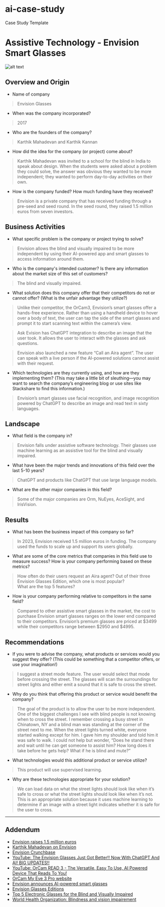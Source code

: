 # ai-case-study

Case Study Template
# Assistive Technology - Envision Smart Glasses
![alt text](https://www.google.com/url?sa=i&url=https%3A%2F%2Fshop.letsenvision.com%2Fproducts%2Fglasses-read&psig=AOvVaw2G28SmUdzpOXV8_cswZmRY&ust=1726685287453000&source=images&cd=vfe&opi=89978449&ved=0CBQQjRxqFwoTCOj2wIzSyogDFQAAAAAdAAAAABAE)

## Overview and Origin

* Name of company
> Envision Glasses

* When was the company incorporated?
> 2017

* Who are the founders of the company?
> Karthik Mahadevan and Karthik Kannan

* How did the idea for the company (or project) come about?
> Karthik Mahadevan was invited to a school for the blind in India to speak about design. When the students were asked about a problem they could solve, the answer was obvious they wanted to be more independent; they wanted to perform day-to-day activities on their own.

* How is the company funded? How much funding have they received?
> Envision is a private company that has received funding through a pre-seed and seed round. In the seed round, they raised 1.5 million euros from seven investors.

## Business Activities

* What specific problem is the company or project trying to solve?
> Envision allows the blind and visually impaired to be more independent by using their AI-powered app and smart glasses to access information around them. 


* Who is the company's intended customer? Is there any information about the market size of this set of customers?
> The blind and visually impaired. 

* What solution does this company offer that their competitors do not or cannot offer? (What is the unfair advantage they utilize?)
> Unlike their competitor, the OrCam3, Envision’s smart glasses offer a hands-free experience. Rather than using a handheld device to hover over a body of text, the user can tap the side of the smart glasses and prompt it to start scanning text within the camera’s view. 

> Ask Evision has ChatGPT integration to describe an image that the user took. It allows the user to interact with the glasses and ask questions.

> Envision also launched a new feature “Call an Aira agent”. The user can speak with a live person if the AI-powered solutions cannot assist with their request. 

* Which technologies are they currently using, and how are they implementing them? (This may take a little bit of sleuthing&mdash;you may want to search the company’s engineering blog or use sites like Stackshare to find this information.)
> Envision’s smart glasses use facial recognition, and image recognition powered by ChatGPT to describe an image and read text in sixty languages. 

## Landscape

* What field is the company in?
> Envision falls under assistive software technology. Their glasses use machine learning as an assistive tool for the blind and visually impaired.

* What have been the major trends and innovations of this field over the last 5-10 years?
> ChatGPT and products like ChatGPT that use large language models. 

* What are the other major companies in this field?
> Some of the major companies are Orm, NuEyes, AceSight, and IrisVision.

## Results

* What has been the business impact of this company so far?
> In 2023, Envision received 1.5 million euros in funding. The company used the funds to scale up and support its users globally. 

* What are some of the core metrics that companies in this field use to measure success? How is your company performing based on these metrics?
> How often do their users request an Aira agent?
> Out of their three Envision Glasses Edition, which one is most popular?  
> What are the top 5 features? 

* How is your company performing relative to competitors in the same field?
> Compared to other assistive smart glasses in the market, the cost to purchase Envision smart glasses ranges on the lower end compared to their competitors. Envision’s premium glasses are priced at $3499 while their competitors range between $2950 and $4995.

## Recommendations

* If you were to advise the company, what products or services would you suggest they offer? (This could be something that a competitor offers, or use your imagination!)
> I suggest a street mode feature. The user would select that mode before crossing the street. The glasses will scan the surroundings for street lights and either emit a sound that it is safe to cross the street. 

* Why do you think that offering this product or service would benefit the company?
> The goal of the product is to allow the user to be more independent. One of the biggest challenges I see with blind people is not knowing when to cross the street. I remember crossing a busy street in Chinatown, NY and a blind man was standing at the corner of the street next to me. When the street lights turned white, everyone started walking except for him. I gave him my shoulder and told him it was safe to walk. I could not help but wonder, “Does he stand there and wait until he can get someone to assist him? How long does it take before he gets help? What if he is blind and mute?” 

* What technologies would this additional product or service utilize?
> This product will use supervised learning.

* Why are these technologies appropriate for your solution?
> We can load data on what the street lights should look like when it’s safe to cross or what the street lights should look like when it’s not. This is an appropriate solution because it uses machine learning to determine if an image with a street light indicates whether it is safe for the user to cross. 

---

## Addendum
* [Envision raises 1.5 million euros](https://www.letsenvision.com/blog/envision-raises-eu1-5-million)
* [Karthik Mahadevan on Envision](https://medium.com/authority-magazine/karthik-mahadevan-of-envision-on-his-big-idea-that-might-change-the-world-c06f5d4c976b)
* [Envision Crunchbase](https://www.crunchbase.com/organization/envision-4/company_financials)
* [YouTube: The Envision Glasses Just Got Better!! Now With ChatGPT And AI! BIG UPDATES!!](https://www.youtube.com/watch?v=6f8NfTwSwvw&t=643s&ab_channel=TheBlindLife)
* [YouTube: OrCam READ 3 - The Versatile, Easy To Use, AI Powered Device That Reads To You!](https://www.youtube.com/watch?v=qb2CVuZ2aaM&ab_channel=TheBlindLife)
* [OrCam My Eye 3 Pro website](https://www.orcam.com/en-us/orcam-myeye-3-pro)
* [Envision announces AI-powered smart glasses](https://www.letsenvision.com/blog/envision-announces-ai-powered-smart-glasses-for-the-blind-and-visually-impaired)
* [Envision Glasses Editions](https://www.letsenvision.com/glasses/home)
* [Top 5 Electronic Glasses for the Blind and Visually Impaired](https://irisvision.com/electronic-glasses-for-the-blind-and-visually-impaired/?srsltid=AfmBOorgQUvqj1_f6UezIxkHagILTrTWDvjLwg-ju-YmYRLTqmPz5VSF)
* [World Health Organization: Blindness and vision impairement](https://www.who.int/news-room/fact-sheets/detail/blindness-and-visual-impairment)
